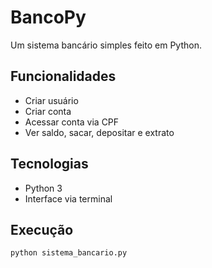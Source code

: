 # BancoPy

Um sistema bancário simples feito em Python.

## Funcionalidades
- Criar usuário
- Criar conta
- Acessar conta via CPF
- Ver saldo, sacar, depositar e extrato

## Tecnologias
- Python 3
- Interface via terminal

## Execução
```bash
python sistema_bancario.py
